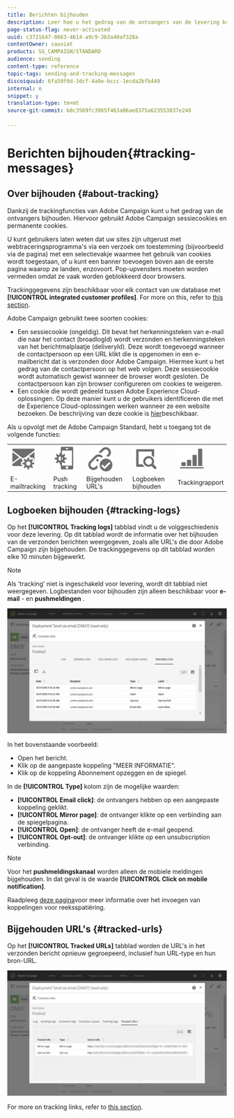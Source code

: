 ```yaml
---
title: Berichten bijhouden
description: Leer hoe u het gedrag van de ontvangers van de levering kunt bijhouden.
page-status-flag: never-activated
uuid: c3721647-0663-4614-a9c9-3b3a40af328a
contentOwner: sauviat
products: SG_CAMPAIGN/STANDARD
audience: sending
content-type: reference
topic-tags: sending-and-tracking-messages
discoiquuid: 6fa50f0d-3dcf-4a9e-bccc-1ecda2bfb449
internal: n
snippet: y
translation-type: tm+mt
source-git-commit: b8c3569fc3965f463a06ae8375a623553037e248

---
```



# Berichten bijhouden{#tracking-messages}

## Over bijhouden {#about-tracking}

Dankzij de trackingfuncties van Adobe Campaign kunt u het gedrag van de ontvangers bijhouden. Hiervoor gebruikt Adobe Campaign sessiecookies en permanente cookies.

U kunt gebruikers laten weten dat uw sites zijn uitgerust met webtraceringsprogramma&#39;s via een verzoek om toestemming (bijvoorbeeld via de pagina) met een selectievakje waarmee het gebruik van cookies wordt toegestaan, of u kunt een banner toevoegen boven aan de eerste pagina waarop ze landen, enzovoort. Pop-upvensters moeten worden vermeden omdat ze vaak worden geblokkeerd door browsers.

Trackinggegevens zijn beschikbaar voor elk contact van uw database met **[!UICONTROL integrated customer profiles]**. For more on this, refer to [this section](../../audiences/using/integrated-customer-profile.md).

Adobe Campaign gebruikt twee soorten cookies:

* Een sessiecookie (ongeldig). Dit bevat het herkenningsteken van e-mail die naar het contact (broadlogId) wordt verzonden en herkenningsteken van het berichtmalplaatje (deliveryId). Deze wordt toegevoegd wanneer de contactpersoon op een URL klikt die is opgenomen in een e-mailbericht dat is verzonden door Adobe Campaign. Hiermee kunt u het gedrag van de contactpersoon op het web volgen. Deze sessiecookie wordt automatisch gewist wanneer de browser wordt gesloten. De contactpersoon kan zijn browser configureren om cookies te weigeren.
* Een cookie die wordt gedeeld tussen Adobe Experience Cloud-oplossingen. Op deze manier kunt u de gebruikers identificeren die met de Experience Cloud-oplossingen werken wanneer ze een website bezoeken. De beschrijving van deze cookie is [hier](https://marketing.adobe.com/resources/help/en_US/whitepapers/cookies/cookies_mc.html)beschikbaar.

Als u opvolgt met de Adobe Campaign Standard, hebt u toegang tot de volgende functies:

<table>
<tr>
    <td valign="top">
        <a href="../../administration/using/configuring-email-channel.md#tracking-parameters"><img width="60px" alt="voorwaarden" src="assets/icon_email_parameters.png"/></a>
    </td>
    <td valign="top">
        <a href="https://helpx.adobe.com/campaign/kb/push-tracking.html"><img width="60px" alt="voorwaarden" src="assets/icon_push_parameters.png"/></a>
    </td>
    <td valign="top">
        <a href="../../designing/using/links.md#about-tracked-urls"><img width="60px" alt="voorwaarden" src="assets/icon_url.png"/></a>
    </td>
        <td valign="top">
          <a href="../../sending/using/tracking-messages.md#tracking-logs"><img width="60px" alt="voorwaarden" src="assets/icon_log.png"/></a>
    </td>
    </td>
    <td valign="top">
          <a href="../../reporting/using/tracking-indicators.md"><img width="60px" alt="voorwaarden" src="assets/icon_report.png"/></a>
</tr>
<tr>
<td>E-mailtracking</td>
<td>Push tracking</td>
<td>Bijgehouden URL's</td>
<td>Logboeken bijhouden</td>
<td>Trackingrapport</td>
</tr>
</table>

## Logboeken bijhouden {#tracking-logs}

Op het **[!UICONTROL Tracking logs]** tabblad vindt u de volggeschiedenis voor deze levering. Op dit tabblad wordt de informatie over het bijhouden van de verzonden berichten weergegeven, zoals alle URL&#39;s die door Adobe Campaign zijn bijgehouden. De trackinggegevens op dit tabblad worden elke 10 minuten bijgewerkt.

>[!NOTE]
>
>Als &#39;tracking&#39; niet is ingeschakeld voor levering, wordt dit tabblad niet weergegeven. Logbestanden voor bijhouden zijn alleen beschikbaar voor **e-mail** - en **pushmeldingen** .

![](assets/tracking_logs.png)

In het bovenstaande voorbeeld:

* Open het bericht.
* Klik op de aangepaste koppeling &quot;MEER INFORMATIE&quot;.
* Klik op de koppeling Abonnement opzeggen en de spiegel.

In de **[!UICONTROL Type]** kolom zijn de mogelijke waarden:

* **[!UICONTROL Email click]**: de ontvangers hebben op een aangepaste koppeling geklikt.
* **[!UICONTROL Mirror page]**: de ontvanger klikte op een verbinding aan de spiegelpagina.
* **[!UICONTROL Open]**: de ontvanger heeft de e-mail geopend.
* **[!UICONTROL Opt-out]**: de ontvanger klikte op een unsubscription verbinding.

>[!NOTE]
>
>Voor het **pushmeldingskanaal** worden alleen de mobiele meldingen bijgehouden. In dat geval is de waarde **[!UICONTROL Click on mobile notification]**.

Raadpleeg [deze pagina](../../designing/using/links.md#inserting-a-link)voor meer informatie over het invoegen van koppelingen voor reeksspatiëring.

## Bijgehouden URL&#39;s {#tracked-urls}

Op het **[!UICONTROL Tracked URLs]** tabblad worden de URL&#39;s in het verzonden bericht opnieuw gegroepeerd, inclusief hun URL-type en hun bron-URL.

![](assets/sending_delivery6.png)

For more on tracking links, refer to [this section](../../designing/using/links.md#about-tracked-urls).
